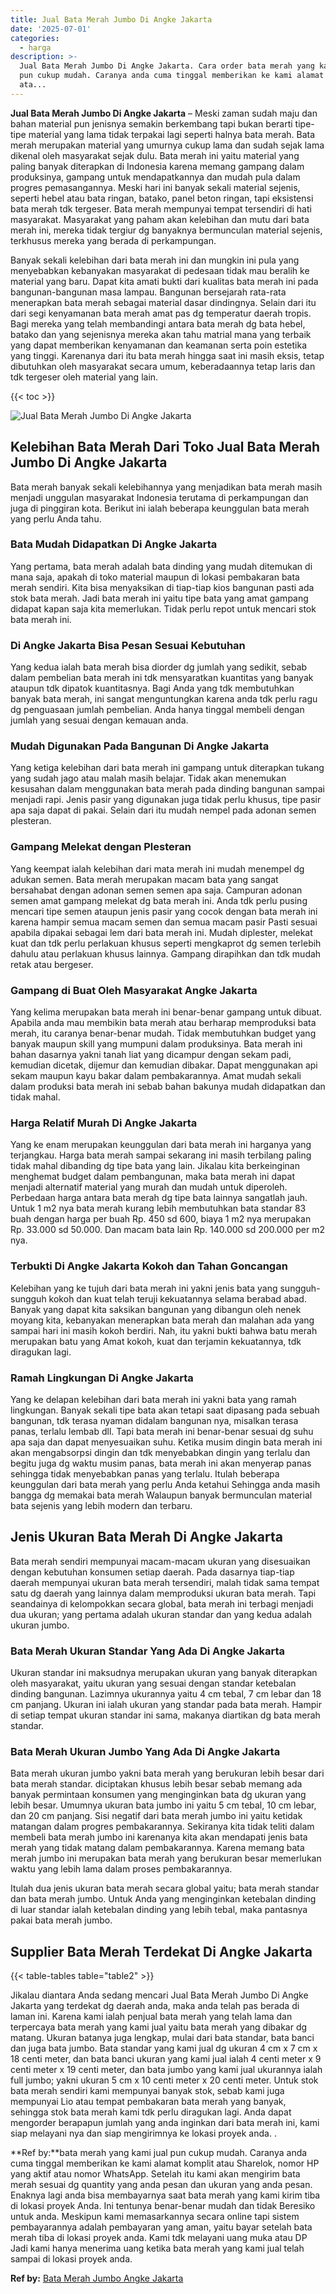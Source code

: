 ```yaml
---
title: Jual Bata Merah Jumbo Di Angke Jakarta
date: '2025-07-01'
categories:
  - harga
description: >-
  Jual Bata Merah Jumbo Di Angke Jakarta. Cara order bata merah yang kami jual
  pun cukup mudah. Caranya anda cuma tinggal memberikan ke kami alamat komplit
  ata...
---
```


**Jual Bata Merah Jumbo Di Angke Jakarta** – Meski zaman sudah maju dan bahan material pun jenisnya semakin berkembang tapi bukan berarti tipe-tipe material yang lama tidak terpakai lagi seperti halnya bata merah. Bata merah merupakan material yang umurnya cukup lama dan sudah sejak lama dikenal oleh masyarakat sejak dulu. Bata merah ini yaitu material yang paling banyak diterapkan di Indonesia karena memang gampang dalam produksinya, gampang untuk mendapatkannya dan mudah pula dalam progres pemasangannya. Meski hari ini banyak sekali material sejenis, seperti hebel atau bata ringan, batako, panel beton ringan, tapi eksistensi bata merah tdk tergeser. Bata merah mempunyai tempat tersendiri di hati masyarakat. Masyarakat yang paham akan kelebihan dan mutu dari bata merah ini, mereka tidak tergiur dg banyaknya bermunculan material sejenis, terkhusus mereka yang berada di perkampungan.

Banyak sekali kelebihan dari bata merah ini dan mungkin ini pula yang menyebabkan kebanyakan masyarakat di pedesaan tidak mau beralih ke material yang baru. Dapat kita amati bukti dari kualitas bata merah ini pada bangunan-bangunan masa lampau. Bangunan bersejarah rata-rata menerapkan bata merah sebagai material dasar dindingnya. Selain dari itu dari segi kenyamanan bata merah amat pas dg temperatur daerah tropis. Bagi mereka yang telah membandingi antara bata merah dg bata hebel, batako dan yang sejenisnya mereka akan tahu matrial mana yang terbaik yang dapat memberikan kenyamanan dan keamanan serta poin estetika yang tinggi. Karenanya dari itu bata merah hingga saat ini masih eksis, tetap dibutuhkan oleh masyarakat secara umum, keberadaannya tetap laris dan tdk tergeser oleh material yang lain.

{{< toc >}}

![Jual Bata Merah Jumbo Di Angke Jakarta](/images/jual-bata-merah-31.png)

## Kelebihan Bata Merah Dari Toko Jual Bata Merah Jumbo Di Angke Jakarta

Bata merah banyak sekali kelebihannya yang menjadikan bata merah masih menjadi unggulan masyarakat Indonesia terutama di perkampungan dan juga di pinggiran kota. Berikut ini ialah beberapa keunggulan bata merah yang perlu Anda tahu.

### Bata Mudah Didapatkan Di Angke Jakarta

Yang pertama, bata merah adalah bata dinding yang mudah ditemukan di mana saja, apakah di toko material maupun di lokasi pembakaran bata merah sendiri. Kita bisa menyaksikan di tiap-tiap kios bangunan pasti ada stok bata merah. Jadi bata merah ini yaitu tipe bata yang amat gampang didapat kapan saja kita memerlukan. Tidak perlu repot untuk mencari stok bata merah ini.

### Di Angke Jakarta Bisa Pesan Sesuai Kebutuhan

Yang kedua ialah bata merah bisa diorder dg jumlah yang sedikit, sebab dalam pembelian bata merah ini tdk mensyaratkan kuantitas yang banyak ataupun tdk dipatok kuantitasnya. Bagi Anda yang tdk membutuhkan banyak bata merah, ini sangat menguntungkan karena anda tdk perlu ragu dg penguasaan jumlah pembelian. Anda hanya tinggal membeli dengan jumlah yang sesuai dengan kemauan anda.

### Mudah Digunakan Pada Bangunan Di Angke Jakarta

Yang ketiga kelebihan dari bata merah ini gampang untuk diterapkan tukang yang sudah jago atau malah masih belajar. Tidak akan menemukan kesusahan dalam menggunakan bata merah pada dinding bangunan sampai menjadi rapi. Jenis pasir yang digunakan juga tidak perlu khusus, tipe pasir apa saja dapat di pakai. Selain dari itu mudah nempel pada adonan semen plesteran.

### Gampang Melekat dengan Plesteran

Yang keempat ialah kelebihan dari mata merah ini mudah menempel dg adukan semen. Bata merah merupakan macam bata yang sangat bersahabat dengan adonan semen semen apa saja. Campuran adonan semen amat gampang melekat dg bata merah ini. Anda tdk perlu pusing mencari tipe semen ataupun jenis pasir yang cocok dengan bata merah ini karena hampir semua macam semen dan semua macam pasir Pasti sesuai apabila dipakai sebagai lem dari bata merah ini. Mudah diplester, melekat kuat dan tdk perlu perlakuan khusus seperti mengkaprot dg semen terlebih dahulu atau perlakuan khusus lainnya. Gampang dirapihkan dan tdk mudah retak atau bergeser.

### Gampang di Buat Oleh Masyarakat Angke Jakarta

Yang kelima merupakan bata merah ini benar-benar gampang untuk dibuat. Apabila anda mau membikin bata merah atau berharap memproduksi bata merah, itu caranya benar-benar mudah. Tidak membutuhkan budget yang banyak maupun skill yang mumpuni dalam produksinya. Bata merah ini bahan dasarnya yakni tanah liat yang dicampur dengan sekam padi, kemudian dicetak, dijemur dan kemudian dibakar. Dapat menggunakan api sekam maupun kayu bakar dalam pembakarannya. Amat mudah sekali dalam produksi bata merah ini sebab bahan bakunya mudah didapatkan dan tidak mahal.

### Harga Relatif Murah Di Angke Jakarta

Yang ke enam merupakan keunggulan dari bata merah ini harganya yang terjangkau. Harga bata merah sampai sekarang ini masih terbilang paling tidak mahal dibanding dg tipe bata yang lain. Jikalau kita berkeinginan menghemat budget dalam pembangunan, maka bata merah ini dapat menjadi alternatif material yang murah dan mudah untuk diperoleh. Perbedaan harga antara bata merah dg tipe bata lainnya sangatlah jauh. Untuk 1 m2 nya bata merah kurang lebih membutuhkan bata standar 83 buah dengan harga per buah Rp. 450 sd 600, biaya 1 m2 nya merupakan Rp. 33.000 sd 50.000. Dan macam bata lain Rp. 140.000 sd 200.000 per m2 nya.

### Terbukti Di Angke Jakarta Kokoh dan Tahan Goncangan

Kelebihan yang ke tujuh dari bata merah ini yakni jenis bata yang sungguh-sungguh kokoh dan kuat telah teruji kekuatannya selama berabad abad. Banyak yang dapat kita saksikan bangunan yang dibangun oleh nenek moyang kita, kebanyakan menerapkan bata merah dan malahan ada yang sampai hari ini masih kokoh berdiri. Nah, itu yakni bukti bahwa batu merah merupakan batu yang Amat kokoh, kuat dan terjamin kekuatannya, tdk diragukan lagi.

### Ramah Lingkungan Di Angke Jakarta

Yang ke delapan kelebihan dari bata merah ini yakni bata yang ramah lingkungan. Banyak sekali tipe bata akan tetapi saat dipasang pada sebuah bangunan, tdk terasa nyaman didalam bangunan nya, misalkan terasa panas, terlalu lembab dll. Tapi bata merah ini benar-benar sesuai dg suhu apa saja dan dapat menyesuaikan suhu. Ketika musim dingin bata merah ini akan mengabsorpsi dingin dan tdk menyebabkan dingin yang terlalu dan begitu juga dg waktu musim panas, bata merah ini akan menyerap panas sehingga tidak menyebabkan panas yang terlalu. Itulah beberapa keunggulan dari bata merah yang perlu Anda ketahui Sehingga anda masih bangga dg memakai bata merah Walaupun banyak bermunculan material bata sejenis yang lebih modern dan terbaru.

## Jenis Ukuran Bata Merah Di Angke Jakarta

Bata merah sendiri mempunyai macam-macam ukuran yang disesuaikan dengan kebutuhan konsumen setiap daerah. Pada dasarnya tiap-tiap daerah mempunyai ukuran bata merah tersendiri, malah tidak sama tempat satu dg daerah yang lainnya dalam memproduksi ukuran bata merah. Tapi seandainya di kelompokkan secara global, bata merah ini terbagi menjadi dua ukuran; yang pertama adalah ukuran standar dan yang kedua adalah ukuran jumbo.

### Bata Merah Ukuran Standar Yang Ada Di Angke Jakarta

Ukuran standar ini maksudnya merupakan ukuran yang banyak diterapkan oleh masyarakat, yaitu ukuran yang sesuai dengan standar ketebalan dinding bangunan. Lazimnya ukurannya yaitu 4 cm tebal, 7 cm lebar dan 18 cm panjang. Ukuran ini ialah ukuran yang standar pada bata merah. Hampir di setiap tempat ukuran standar ini sama, makanya diartikan dg bata merah standar.

### Bata Merah Ukuran Jumbo Yang Ada Di Angke Jakarta

Bata merah ukuran jumbo yakni bata merah yang berukuran lebih besar dari bata merah standar. diciptakan khusus lebih besar sebab memang ada banyak permintaan konsumen yang menginginkan bata dg ukuran yang lebih besar. Umumnya ukuran bata jumbo ini yaitu 5 cm tebal, 10 cm lebar, dan 20 cm panjang. Sisi negatif dari bata merah jumbo ini yaitu ketidak matangan dalam progres pembakarannya. Sekiranya kita tidak teliti dalam membeli bata merah jumbo ini karenanya kita akan mendapati jenis bata merah yang tidak matang dalam pembakarannya. Karena memang bata merah jumbo ini merupakan bata merah yang berukuran besar memerlukan waktu yang lebih lama dalam proses pembakarannya.

Itulah dua jenis ukuran bata merah secara global yaitu; bata merah standar dan bata merah jumbo. Untuk Anda yang menginginkan ketebalan dinding di luar standar ialah ketebalan dinding yang lebih tebal, maka pantasnya pakai bata merah jumbo.

## Supplier Bata Merah Terdekat Di Angke Jakarta

{{< table-tables table="table2" >}}

Jikalau diantara Anda sedang mencari Jual Bata Merah Jumbo Di Angke Jakarta yang terdekat dg daerah anda, maka anda telah pas berada di laman ini. Karena kami ialah penjual bata merah yang telah lama dan terpercaya bata merah yang kami jual yaitu bata merah yang dibakar dg matang. Ukuran batanya juga lengkap, mulai dari bata standar, bata banci dan juga bata jumbo. Bata standar yang kami jual dg ukuran 4 cm x 7 cm x 18 centi meter, dan bata banci ukuran yang kami jual ialah 4 centi meter x 9 centi meter x 19 centi meter, dan bata jumbo yang kami jual ukurannya ialah full jumbo; yakni ukuran 5 cm x 10 centi meter x 20 centi meter. Untuk stok bata merah sendiri kami mempunyai banyak stok, sebab kami juga mempunyai Lio atau tempat pembakaran bata merah yang banyak, sehingga stok bata merah kami tdk perlu diragukan lagi. Anda dapat mengorder berapapun jumlah yang anda inginkan dari bata merah ini, kami siap melayani nya dan siap mengirimnya ke lokasi proyek anda.
.

**Ref by:**bata merah yang kami jual pun cukup mudah. Caranya anda cuma tinggal memberikan ke kami alamat komplit atau Sharelok, nomor HP yang aktif atau nomor WhatsApp. Setelah itu kami akan mengirim bata merah sesuai dg quantity yang anda pesan dan ukuran yang anda pesan. Enaknya lagi anda bisa membayarnya saat bata merah yang kami kirim tiba di lokasi proyek Anda. Ini tentunya benar-benar mudah dan tidak Beresiko untuk anda. Meskipun kami memasarkannya secara online tapi sistem pembayarannya adalah pembayaran yang aman, yaitu bayar setelah bata merah tiba di lokasi proyek anda. Kami tdk melayani uang muka atau DP Jadi kami hanya menerima uang ketika bata merah yang kami jual telah sampai di lokasi proyek anda.

**Ref by:** [Bata Merah Jumbo Angke Jakarta](https://id.wikipedia.org/wiki/Bata)
